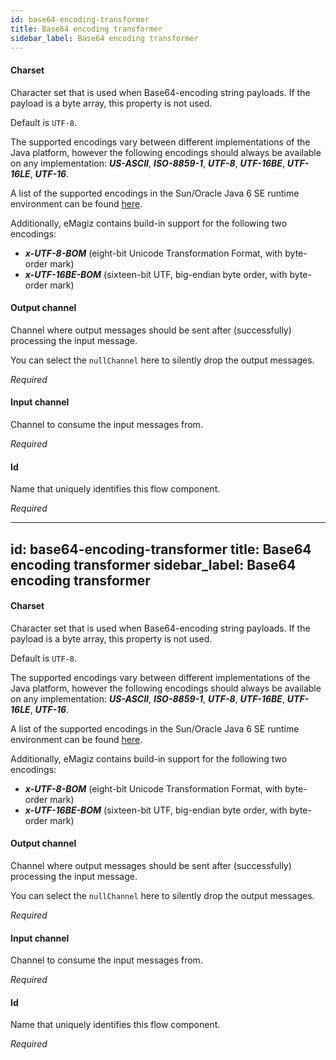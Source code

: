 ```yaml
---
id: base64-encoding-transformer
title: Base64 encoding transformer
sidebar_label: Base64 encoding transformer
---
```

#### Charset
Character set that is used when Base64-encoding string payloads. If the payload is a byte array, this property is not used.

Default is <code>UTF-8</code>.

The supported encodings vary between different implementations of the Java platform, however the following encodings should always be available on any implementation: <b><i>US-ASCII</i></b>, <b><i>ISO-8859-1</i></b>, <b><i>UTF-8</i></b>, <b><i>UTF-16BE</i></b>, <b><i>UTF-16LE</i></b>, <b><i>UTF-16</i></b>.

A list of the supported encodings in the Sun/Oracle Java 6 SE runtime environment can be found <a href="http://docs.oracle.com/javase/6/docs/technotes/guides/intl/encoding.doc.html">here</a>.

Additionally, eMagiz contains build-in support for the following two encodings:
 - <b><i>x-UTF-8-BOM</i></b> (eight-bit Unicode Transformation Format, with byte-order mark)
 - <b><i>x-UTF-16BE-BOM</i></b> (sixteen-bit UTF, big-endian byte order, with byte-order mark)

#### Output channel
Channel where output messages should be sent after (successfully) processing the input message.

You can select the <code>nullChannel</code> here to silently drop the output messages.

<i>Required</i>

#### Input channel
Channel to consume the input messages from.

<i>Required</i>

#### Id
Name that uniquely identifies this flow component.

<i>Required</i>

---
id: base64-encoding-transformer
title: Base64 encoding transformer
sidebar_label: Base64 encoding transformer
---
#### Charset
Character set that is used when Base64-encoding string payloads. If the payload is a byte array, this property is not used.

Default is <code>UTF-8</code>.

The supported encodings vary between different implementations of the Java platform, however the following encodings should always be available on any implementation: <b><i>US-ASCII</i></b>, <b><i>ISO-8859-1</i></b>, <b><i>UTF-8</i></b>, <b><i>UTF-16BE</i></b>, <b><i>UTF-16LE</i></b>, <b><i>UTF-16</i></b>.

A list of the supported encodings in the Sun/Oracle Java 6 SE runtime environment can be found <a href="http://docs.oracle.com/javase/6/docs/technotes/guides/intl/encoding.doc.html">here</a>.

Additionally, eMagiz contains build-in support for the following two encodings:
 - <b><i>x-UTF-8-BOM</i></b> (eight-bit Unicode Transformation Format, with byte-order mark)
 - <b><i>x-UTF-16BE-BOM</i></b> (sixteen-bit UTF, big-endian byte order, with byte-order mark)

#### Output channel
Channel where output messages should be sent after (successfully) processing the input message.

You can select the <code>nullChannel</code> here to silently drop the output messages.

<i>Required</i>

#### Input channel
Channel to consume the input messages from.

<i>Required</i>

#### Id
Name that uniquely identifies this flow component.

<i>Required</i>

